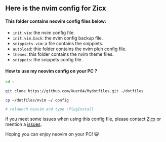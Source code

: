 ## Here is the nvim config for Zicx

#### This folder contains neovim config files below:
- `init.vim`: the nvim config file.
- `init.vim.back`: the nvim config backup file.
- `snippiets.vim`: a file contains the snippiets.
- `autoload`: thie folder contains the nvim pluh config file.
- `themes`: this folder contains the nvim theme files.
- `snippets`: the snippets config file.

#### How to use my neovim config on your PC ?
```bash
cd ~

git clone https://github.com/Xuer04/Mydotfiles.git ~/dotfiles

cp ~/dotfiles/nvim ~/.config

# relaunch neovim and type :PlugInstall
```

If you meet some issues when using this config file, please contact [Zicx](https://github.com/Xuer04) or mention a [issues](https://github.com/Xuer04/Mydotfiles/issues).

Hoping you can enjoy neovim on your PC! 😺
